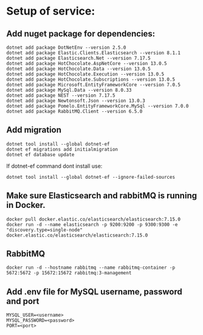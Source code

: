 # Setup of service:

## Add nuget package for dependencies:
```
dotnet add package DotNetEnv --version 2.5.0
dotnet add package Elastic.Clients.Elasticsearch --version 8.1.1
dotnet add package Elasticsearch.Net --version 7.17.5
dotnet add package HotChocolate.AspNetCore --version 13.0.5
dotnet add package HotChocolate.Data --version 13.0.5
dotnet add package HotChocolate.Execution --version 13.0.5
dotnet add package HotChocolate.Subscriptions --version 13.0.5
dotnet add package Microsoft.EntityFrameworkCore --version 7.0.5
dotnet add package MySql.Data --version 8.0.33
dotnet add package NEST --version 7.17.5
dotnet add package Newtonsoft.Json --version 13.0.3
dotnet add package Pomelo.EntityFrameworkCore.MySql --version 7.0.0
dotnet add package RabbitMQ.Client --version 6.5.0
```
## Add migration
```
dotnet tool install --global dotnet-ef
dotnet ef migrations add initialmigration 
dotnet ef database update 
```

If dotnet-ef command dont install use:
```
dotnet tool install --global dotnet-ef --ignore-failed-sources
```

## Make sure Elasticsearch and rabbitMQ is running in Docker.
```
docker pull docker.elastic.co/elasticsearch/elasticsearch:7.15.0
docker run -d --name elasticsearch -p 9200:9200 -p 9300:9300 -e "discovery.type=single-node" docker.elastic.co/elasticsearch/elasticsearch:7.15.0
```

## RabbitMQ
```
docker run -d --hostname rabbitmq --name rabbitmq-container -p 5672:5672 -p 15672:15672 rabbitmq:3-management
```

## Add .env file for MySQL username, password and port
```
MYSQL_USER=<username>
MYSQL_PASSWORD=<password>
PORT=<port>
```
